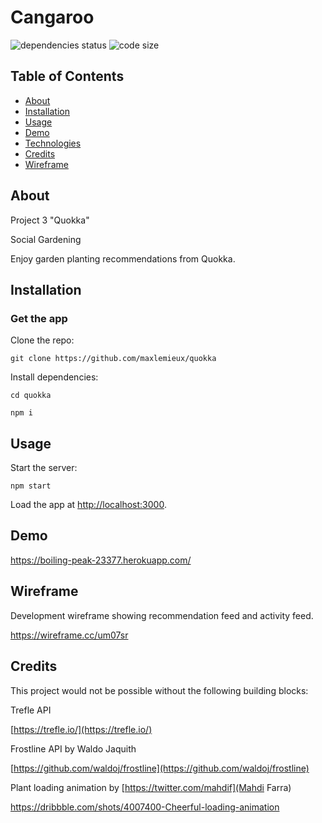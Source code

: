 # Cangaroo
![dependencies status](https://img.shields.io/david/cwalker226/Cangaroo?style=for-the-badge)
![code size](https://img.shields.io/github/languages/code-size/cwalker226/Cangaroo?style=for-the-badge)

## Table of Contents
* [About](#about)
* [Installation](#installation)
* [Usage](#usage)
* [Demo](#demo)
* [Technologies](#technologies)
* [Credits](#credits)
* [Wireframe](#wireframe)

## About
Project 3 "Quokka"

Social Gardening

Enjoy garden planting recommendations from Quokka.

## Installation

### Get the app

Clone the repo:

`git clone https://github.com/maxlemieux/quokka`

Install dependencies:

`cd quokka`

`npm i`

## Usage

Start the server:

`npm start`

Load the app at [http://localhost:3000](http://localhost:3000).

## Demo
https://boiling-peak-23377.herokuapp.com/

## Wireframe
Development wireframe showing recommendation feed and activity feed.

https://wireframe.cc/um07sr

## Credits
This project would not be possible without the following building blocks:

Trefle API

[https://trefle.io/](https://trefle.io/)

Frostline API by Waldo Jaquith

[https://github.com/waldoj/frostline](https://github.com/waldoj/frostline)

Plant loading animation by [https://twitter.com/mahdif](Mahdi Farra)

https://dribbble.com/shots/4007400-Cheerful-loading-animation
